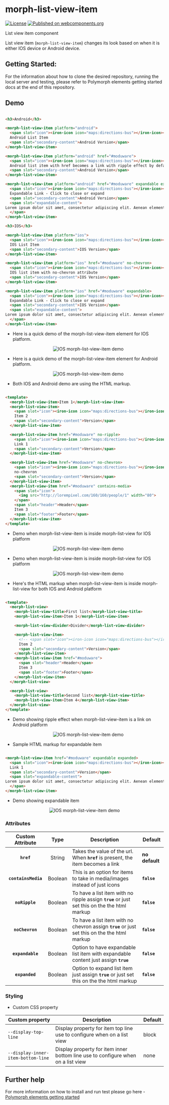 # morph-list-view-item

[![License](https://img.shields.io/badge/License-Apache%202.0-blue.svg)](https://opensource.org/licenses/Apache-2.0) [![Published on webcomponents.org](https://img.shields.io/badge/webcomponents.org-published-blue.svg)](https://www.webcomponents.org/element/PolymerElements/paper-progress)

List view item component

List view item (`morph-list-view-item`) changes its look based on when it is either IOS device or Android device.

## Getting Started:

For the information about how to clone the desired repository, running the local server and testing, please refer to Polymorph elements getting started docs at the end of this repository.

## Demo

<!---

```
<custom-element-demo>
  <template>
    <script src="../webcomponentsjs/webcomponents-lite.js"></script>
    <link rel="import" href="../iron-icons/maps-icons.html">
    <link rel="import" href="morph-list-view-item.html">
    <next-code-block></next-code-block>
  </template>
</custom-element-demo>
```
-->

```html

<h3>Android</h3>

<morph-list-view-item platform="android">
  <span slot="icon"><iron-icon icon="maps:directions-bus"></iron-icon></span>
  Android List Item
  <span slot="secondary-content">Android Version</span> 
</morph-list-view-item>

<morph-list-view-item platform="android" href="#moduware">
  <span slot="icon"><iron-icon icon="maps:directions-bus"></iron-icon></span>
  Android list item with href becomes a link with ripple effect by default
  <span slot="secondary-content">Android Version</span> 
</morph-list-view-item>

<morph-list-view-item platform="android" href="#moduware" expandable expanded>
  <span slot="icon"><iron-icon icon="maps:directions-bus"></iron-icon></span>
  Expandable Link - Click to close or expand
  <span slot="secondary-content">Android Version</span>
  <span slot="expandable-content">
Lorem ipsum dolor sit amet, consectetur adipiscing elit. Aenean elementum id neque nec commodo. Sed vel justo at turpis laoreet pellentesque quis sed lorem. Integer semper arcu nibh, non mollis arcu tempor vel. Sed pharetra tortor vitae est rhoncus, vel congue dui sollicitudin. Donec eu arcu dignissim felis viverra blandit suscipit eget ipsum.
  </span>
</morph-list-view-item>

<h3>IOS</h3>

<morph-list-view-item platform="ios">
  <span slot="icon"><iron-icon icon="maps:directions-bus"></iron-icon></span>
  IOS List Item
  <span slot="secondary-content">IOS Version</span> 
</morph-list-view-item>

<morph-list-view-item platform="ios" href="#moduware" no-chevron>
  <span slot="icon"><iron-icon icon="maps:directions-bus"></iron-icon></span>
  IOS list item with no-chevron attribute
  <span slot="secondary-content">IOS Version</span> 
</morph-list-view-item>

<morph-list-view-item platform="ios" href="#moduware" expandable>
  <span slot="icon"><iron-icon icon="maps:directions-bus"></iron-icon></span>
  Expandable Link - Click to close or expand
  <span slot="secondary-content">IOS Version</span>
  <span slot="expandable-content">
Lorem ipsum dolor sit amet, consectetur adipiscing elit. Aenean elementum id neque nec commodo. Sed vel justo at turpis laoreet pellentesque quis sed lorem. Integer semper arcu nibh, non mollis arcu tempor vel. Sed pharetra tortor vitae est rhoncus, vel congue dui sollicitudin. Donec eu arcu dignissim felis viverra blandit suscipit eget ipsum.
  </span>
</morph-list-view-item>

```

- Here is a quick demo of the morph-list-view-item element for IOS platform.

  <p align="center">
    <img src="demo-images/ios-basic-demo.png" alt="IOS morph-list-view-item demo"/>
  </p>

- Here is a quick demo of the morph-list-view-item element for Android platform.

  <p align="center">
    <img src="demo-images/android-basic-demo.png" alt="IOS morph-list-view-item demo"/>
  </p>

- Both IOS and Android demo are using the HTML markup. 

```html

<template>
  <morph-list-view-item>Item 1</morph-list-view-item>
  <morph-list-view-item>
    <span slot="icon"><iron-icon icon="maps:directions-bus"></iron-icon></span>
    Item 2
    <span slot="secondary-content">Version</span> 
  </morph-list-view-item>

  <morph-list-view-item href="#moduware" no-ripple>
    <span slot="icon"><iron-icon icon="maps:directions-bus"></iron-icon></span>
    Link 1
    <span slot="secondary-content">Version</span> 
  </morph-list-view-item>

  <morph-list-view-item href="#moduware" no-chevron>
    <span slot="icon"><iron-icon icon="maps:directions-bus"></iron-icon></span>
    no-chevron
    <span slot="secondary-content">Version</span> 
  </morph-list-view-item>
  <morph-list-view-item href="#moduware" contains-media>
    <span slot="icon">
      <img src="http://lorempixel.com/160/160/people/1" width="80">
    </span>
    <span slot="header">Header</span>
    Item 3
    <span slot="footer">Footer</span>
  </morph-list-view-item>
</template>

```

- Demo when morph-list-view-item is inside morph-list-view for IOS platform

  <p align="center">
    <img src="demo-images/ios-with-morph-list-view-demo.png" alt="IOS morph-list-view-item demo"/>
  </p>

- Demo when morph-list-view-item is inside morph-list-view for IOS platform

  <p align="center">
    <img src="demo-images/android-with-morph-list-view-demo.png" alt="IOS morph-list-view-item demo"/>
  </p>

- Here's the HTML markup when morph-list-view-item is inside morph-list-view for both IOS and Android platform

```html

<template>
  <morph-list-view>
    <morph-list-view-title>First list</morph-list-view-title>
    <morph-list-view-item>Item 1</morph-list-view-item>

    <morph-list-view-divider>Divider</morph-list-view-divider>

    <morph-list-view-item>
      <!-- <span slot="icon"><iron-icon icon="maps:directions-bus"></iron-icon></span> -->
      Item 2
      <span slot="secondary-content">Version</span> 
    </morph-list-view-item>
    <morph-list-view-item href="#moduware">
      <span slot="header">Header</span>
      Item 3
      <span slot="footer">Footer</span>
    </morph-list-view-item>
  </morph-list-view>

  <morph-list-view>
    <morph-list-view-title>Second list</morph-list-view-title>
    <morph-list-view-item>Item 4</morph-list-view-item>
  </morph-list-view>
</template>

```

- Demo showing ripple effect when morph-list-view-item is a link on Android platform

  <p align="center">
    <img src="demo-images/android-list-view-item-with-demo.gif" alt="IOS morph-list-view-item demo"/>
  </p>

- Sample HTML markup for expandable item

```html

<morph-list-view-item href="#moduware" expandable expanded>
  <span slot="icon"><iron-icon icon="maps:directions-bus"></iron-icon></span>
  Link 1
  <span slot="secondary-content">Version</span>
  <span slot="expandable-content">
Lorem ipsum dolor sit amet, consectetur adipiscing elit. Aenean elementum id neque nec commodo. Sed vel justo at turpis laoreet pellentesque quis sed lorem. Integer semper arcu nibh, non mollis arcu tempor vel. Sed pharetra tortor vitae est rhoncus, vel congue dui sollicitudin. Donec eu arcu dignissim felis viverra blandit suscipit eget ipsum.
  </span>
</morph-list-view-item>

```

  - Demo showing expandable item

  <p align="center">
    <img src="demo-images/expandable-list-view-item-demo.gif" alt="IOS morph-list-view-item demo"/>
  </p>
  
### Attributes

|     Custom Attribute    |   Type  | Description                                                                                   | Default        |
|:-----------------------:|:-------:|-----------------------------------------------------------------------------------------------|----------------|
|       **`href`**        | String  | Takes the value of the url. When **`href`** is present, the item becomes a link               | **no default** |
|    **`containsMedia`**  | Boolean | This is an option for items to take in media/images instead of just icons                     | **`false`**    |
|    **`noRipple`**       | Boolean | To have a list item with no ripple assign **`true`** or just set this on the the html markup  | **`false`**    |
|    **`noChevron`**      | Boolean | To have a list item with no chevron assign **`true`** or just set this on the the html markup | **`false`**    |
|    **`expandable`**     | Boolean | Option to have expandable list item with expandable content just assign **`true`**            | **`false`**    |
|    **`expanded`**       | Boolean | Option to expand list item just assign **`true`** or just set this on the the html markup     | **`false`**    |

### Styling

- Custom CSS property

Custom property                    | Description                                                                      | Default    |
-----------------------------------|----------------------------------------------------------------------------------|------------|
`--display-top-line`               | Display property for item top line use to configure when on a list view          | block      |
`--display-inner-item-bottom-line` | Display property for item inner bottom line use to configure when on a list view | none       |

## Further help

For more information on how to install and run test please go here - [Polymorph elements getting started]

[Polymorph elements getting started]: https://github.com/moduware/polymorph-components/blob/master/INFO.md
